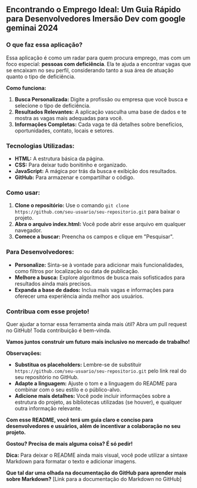 ##  **Encontrando o Emprego Ideal: Um Guia Rápido para Desenvolvedores** Imersão Dev com google geminai 2024

### **O que faz essa aplicação?**

Essa aplicação é como um radar para quem procura emprego, mas com um foco especial: **pessoas com deficiência**. Ela te ajuda a encontrar vagas que se encaixam no seu perfil, considerando tanto a sua área de atuação quanto o tipo de deficiência. 

**Como funciona:**

1. **Busca Personalizada:** Digite a profissão ou empresa que você busca e selecione o tipo de deficiência.
2. **Resultados Relevantes:** A aplicação vasculha uma base de dados e te mostra as vagas mais adequadas para você.
3. **Informações Completas:** Cada vaga te dá detalhes sobre benefícios, oportunidades, contato, locais e setores.

### **Tecnologias Utilizadas:**

* **HTML:** A estrutura básica da página.
* **CSS:** Para deixar tudo bonitinho e organizado.
* **JavaScript:** A mágica por trás da busca e exibição dos resultados.
* **GitHub:** Para armazenar e compartilhar o código. 

### **Como usar:**

1. **Clone o repositório:** Use o comando `git clone https://github.com/seu-usuario/seu-repositorio.git` para baixar o projeto.
2. **Abra o arquivo index.html:** Você pode abrir esse arquivo em qualquer navegador.
3. **Comece a buscar:** Preencha os campos e clique em "Pesquisar".

### **Para Desenvolvedores:**

* **Personalize:** Sinta-se à vontade para adicionar mais funcionalidades, como filtros por localização ou data de publicação.
* **Melhore a busca:** Explore algoritmos de busca mais sofisticados para resultados ainda mais precisos.
* **Expanda a base de dados:** Inclua mais vagas e informações para oferecer uma experiência ainda melhor aos usuários.

### **Contribua com esse projeto!**

Quer ajudar a tornar essa ferramenta ainda mais útil? Abra um pull request no GitHub! Toda contribuição é bem-vinda.

**Vamos juntos construir um futuro mais inclusivo no mercado de trabalho!**

**Observações:**

* **Substitua os placeholders:** Lembre-se de substituir `https://github.com/seu-usuario/seu-repositorio.git` pelo link real do seu repositório no GitHub.
* **Adapte a linguagem:** Ajuste o tom e a linguagem do README para combinar com o seu estilo e o público-alvo.
* **Adicione mais detalhes:** Você pode incluir informações sobre a estrutura do projeto, as bibliotecas utilizadas (se houver), e qualquer outra informação relevante.

**Com esse README, você terá um guia claro e conciso para desenvolvedores e usuários, além de incentivar a colaboração no seu projeto.**

**Gostou? Precisa de mais alguma coisa? É só pedir!** 

**Dica:** Para deixar o README ainda mais visual, você pode utilizar a sintaxe Markdown para formatar o texto e adicionar imagens.

**Que tal dar uma olhada na documentação do GitHub para aprender mais sobre Markdown?** 
[Link para a documentação do Markdown no GitHub]
